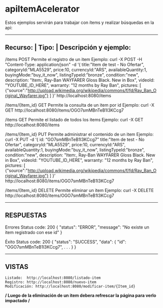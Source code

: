 # apiItemAcelerator
Estos ejemplos servirán para trabajar con ítems y realizar búsquedas en la api:

---------------------------------------------------------------------------------------------------------------------------
Recurso:	|	    Tipo:			|			Descripción y ejemplo:
---------------------------------------------------------------------------------------------------------------------------
 /items		   	POST			  	Permite el registro de un item 
                              Ejemplo: curl -X POST -H "Content-Type: application/json" -d
                              ‘{
                                title:"Item de test - No Ofertar",
                                categoryId:"MLA5529",
                                price:10,
                                currencyId:"ARS",
                                availableQuantity:1,
                                buyingMode:"buy_it_now",
                                listingTypeId:"bronze",
                                condition:"new",
                                description: "Item:,  Ray-Ban WAYFARER Gloss Black. New in Box",
                                videoId: "YOUTUBE_ID_HERE",
                                warranty: "12 months by Ray Ban",
                                pictures: [
                                 {"source":"http://upload.wikimedia.org/wikipedia/commons/f/fd/Ray_Ban_Original_Wayfarer.jpg"}
                                ]
                              }'
                              http://localhost:8080/items


/items/{Item_id}	GET					Permite la consulta de un item por id
									            Ejemplo: curl -X GET http://localhost:8080/items/OGO7smMBnTeB1l3KCcg7
	

/items			      GET					Permite el listado de todos los items
								            	Ejemplo: curl -X GET http://localhost:8080/items

/items/{Item_id}	PUT 				Permite administrar el contenido de un item
                              Ejemplo: curl -X PUT -d
                              ‘{
                                id: “GO7smMBnTeB1l3KCcg7”
                                title:"Item de test - No Ofertar",
                                  categoryId:"MLA5529",
                                  price:10,
                                  currencyId:"ARS",
                                  availableQuantity:1,
                                  buyingMode:"buy_it_now",
                                  listingTypeId:"bronze",
                                  condition:"new",
                                  description: "Item:,  Ray-Ban WAYFARER Gloss Black. New in Box",
                                  videoId: "YOUTUBE_ID_HERE",
                                warranty: "12 months by Ray Ban",
                                  pictures: [
                                  {"source":"http://upload.wikimedia.org/wikipedia/commons/f/fd/Ray_Ban_Original_Wayfarer.jpg"}
                                  ]
                              }’
                              http://localhost:8080/items/OGO7smMBnTeB1l3KCcg7 	

/items/{Item_id}	DELETE			Permite eliminar un item
									            Ejemplo: curl -X DELETE http://localhost:8080/items/OGO7smMBnTeB1l3KCcg7

------------------------------------------------------------------------------------------------------------------------------
RESPUESTAS	
------------------------------------------------------------------------------------------------------------------------------
Errores 
            Status code: 200
            {
                 "status": "ERROR",
                  "message": "No existe un item registrado con ese id"
            }

Éxito 
            Status code: 200
            {
                  "status": "SUCCESS",
                  "data": {
                        "id": "OGO7smMBnTeB1l3KCcg7",
                        .
                        .
                        .
                  }
            }	

------------------------------------------------------------------------------------------------------------------------------
VISTAS
------------------------------------------------------------------------------------------------------------------------------
    Listado:  http://localhost:8080/listado-item
    Registro: http://localhost:8080/nuevo-item
    Modificación: http://localhost:8080/modificar-item/{Item_id}
  
  **/ Luego de la eliminación de un item debera refrescar la página para verlo impactado /** 
    

